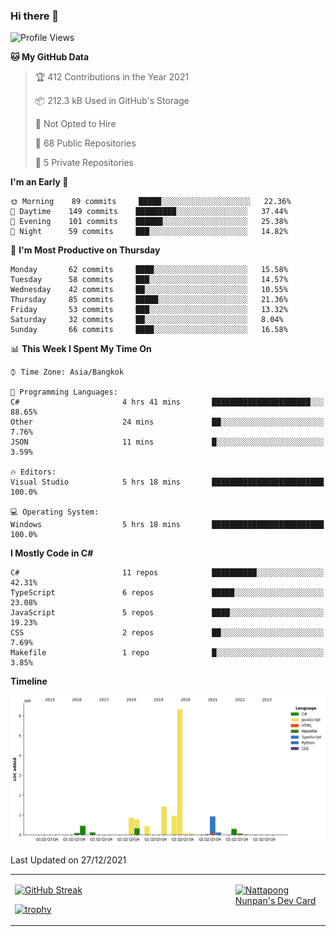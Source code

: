 ### Hi there 👋

<!--START_SECTION:waka-->
![Profile Views](http://img.shields.io/badge/Profile%20Views-9-blue)

**🐱 My GitHub Data** 

> 🏆 412 Contributions in the Year 2021
 > 
> 📦 212.3 kB Used in GitHub's Storage 
 > 
> 🚫 Not Opted to Hire
 > 
> 📜 68 Public Repositories 
 > 
> 🔑 5 Private Repositories  
 > 
**I'm an Early 🐤** 

```text
🌞 Morning    89 commits     █████░░░░░░░░░░░░░░░░░░░░   22.36% 
🌆 Daytime    149 commits    █████████░░░░░░░░░░░░░░░░   37.44% 
🌃 Evening    101 commits    ██████░░░░░░░░░░░░░░░░░░░   25.38% 
🌙 Night      59 commits     ███░░░░░░░░░░░░░░░░░░░░░░   14.82%

```
📅 **I'm Most Productive on Thursday** 

```text
Monday       62 commits     ████░░░░░░░░░░░░░░░░░░░░░   15.58% 
Tuesday      58 commits     ███░░░░░░░░░░░░░░░░░░░░░░   14.57% 
Wednesday    42 commits     ██░░░░░░░░░░░░░░░░░░░░░░░   10.55% 
Thursday     85 commits     █████░░░░░░░░░░░░░░░░░░░░   21.36% 
Friday       53 commits     ███░░░░░░░░░░░░░░░░░░░░░░   13.32% 
Saturday     32 commits     ██░░░░░░░░░░░░░░░░░░░░░░░   8.04% 
Sunday       66 commits     ████░░░░░░░░░░░░░░░░░░░░░   16.58%

```


📊 **This Week I Spent My Time On** 

```text
⌚︎ Time Zone: Asia/Bangkok

💬 Programming Languages: 
C#                       4 hrs 41 mins       ██████████████████████░░░   88.65% 
Other                    24 mins             ██░░░░░░░░░░░░░░░░░░░░░░░   7.76% 
JSON                     11 mins             █░░░░░░░░░░░░░░░░░░░░░░░░   3.59%

🔥 Editors: 
Visual Studio            5 hrs 18 mins       █████████████████████████   100.0%

💻 Operating System: 
Windows                  5 hrs 18 mins       █████████████████████████   100.0%

```

**I Mostly Code in C#** 

```text
C#                       11 repos            ██████████░░░░░░░░░░░░░░░   42.31% 
TypeScript               6 repos             █████░░░░░░░░░░░░░░░░░░░░   23.08% 
JavaScript               5 repos             ████░░░░░░░░░░░░░░░░░░░░░   19.23% 
CSS                      2 repos             ██░░░░░░░░░░░░░░░░░░░░░░░   7.69% 
Makefile                 1 repo              █░░░░░░░░░░░░░░░░░░░░░░░░   3.85%

```


**Timeline**

![Chart not found](https://raw.githubusercontent.com/aixasz/aixasz/main/charts/bar_graph.png) 


 Last Updated on 27/12/2021
<!--END_SECTION:waka-->

<table>
<tr>
<td width="70%" valign="top">
 
 [![GitHub Streak](http://github-readme-streak-stats.herokuapp.com?user=aixasz&theme=github-dark&hide_border=true&date_format=%5BY%20%5DM%20j)](https://git.io/streak-stats)

 [![trophy](https://github-profile-trophy.vercel.app/?username=aixasz&theme=onedark)](https://github.com/ryo-ma/github-profile-trophy)
 </td>
<td width="30%" valign="top">
 
<a href="https://app.daily.dev/aixasz"><img src="https://api.daily.dev/devcards/403207936e6547c9a85ea449e9f3abe8.png?r=re8" alt="Nattapong Nunpan's Dev Card"/></a>

 </td>
</tr>
</table>
 
